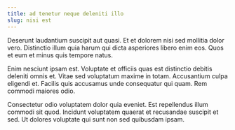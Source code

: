 ```yaml
---
title: ad tenetur neque deleniti illo
slug: nisi est
---
```


Deserunt laudantium suscipit aut quasi. Et et dolorem nisi sed mollitia dolor vero. Distinctio illum quia harum qui dicta asperiores libero enim eos. Quos et eum et minus quis tempore natus.

Enim nesciunt ipsam est. Voluptate et officiis quas est distinctio debitis deleniti omnis et. Vitae sed voluptatum maxime in totam. Accusantium culpa eligendi et. Facilis quis accusamus unde consequatur qui quam. Rem commodi maiores odio.

Consectetur odio voluptatem dolor quia eveniet. Est repellendus illum commodi sit quod. Incidunt voluptatem quaerat et recusandae suscipit et sed. Ut dolores voluptate qui sunt non sed quibusdam ipsam.
